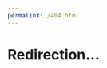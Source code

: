 ```yaml
---
permalink: /404.html
---
```


<!DOCTYPE html>
<html>
<head>
    <meta charset=utf-8>
    <title>Redirection...</title>
</head>
    
    
<body onload="redirection()">
<h1>Redirection...</h1>

<script type="text/javascript">
    function redirection () {
        let redirection = location.href.replace("index.php?/", "").split('/')[4];
    console.log(redirection);
        if(redirection){
            location.replace("https://mamie-cameroun.fr?redirection=?" + redirection);
        } else {
            location.replace("https://mamie-cameroun.fr")
        }
    };
</script>

</body>
</html>
